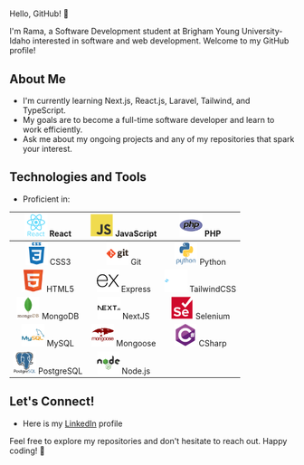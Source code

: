 # <Rama Bhagi>

Hello, GitHub! 👋

I'm Rama, a Software Development student at Brigham Young University-Idaho interested in software and web development. Welcome to my GitHub profile!

## About Me

- I'm currently learning Next.js, React.js, Laravel, Tailwind, and TypeScript.
- My goals are to become a full-time software developer and learn to work efficiently.
- Ask me about my ongoing projects and any of my repositories that spark your interest.

## Technologies and Tools

- Proficient in:

| <img src="https://github.com/devicons/devicon/blob/master/icons/react/react-original-wordmark.svg" title="React" alt="React" width="40" height="40"/> React | <img src="https://github.com/devicons/devicon/blob/master/icons/javascript/javascript-original.svg" title="JavaScript" alt="JavaScript" width="40" height="40"/> JavaScript | <img src="https://github.com/devicons/devicon/blob/master/icons/php/php-original.svg" title="PHP" alt="PHP" width="40" height="40"/> PHP |
|:-------------------------------------------:|:----------------------------------------------------------:|:--------------------------------------------------------:|
| <img src="https://github.com/devicons/devicon/blob/master/icons/css3/css3-plain-wordmark.svg" title="CSS3" alt="CSS" width="40" height="40"/> CSS3        | <img src="https://github.com/devicons/devicon/blob/master/icons/git/git-original-wordmark.svg" title="Git" alt="Git" width="40" height="40"/> Git            | <img src="https://github.com/devicons/devicon/blob/master/icons/python/python-original-wordmark.svg" title="Python" alt="Python" width="40" height="40"/> Python |
| <img src="https://github.com/devicons/devicon/blob/master/icons/html5/html5-original.svg" title="HTML5" alt="HTML" width="40" height="40"/> HTML5 | <img src="https://github.com/devicons/devicon/blob/master/icons/express/express-original.svg" title="Express" alt="Express" width="40" height="40"/> Express | <img src="https://github.com/devicons/devicon/blob/master/icons/tailwindcss/tailwindcss-original-wordmark.svg" title="TailwindCSS" alt="TailwindCSS" width="40" height="40"/> TailwindCSS |
| <img src="https://github.com/devicons/devicon/blob/master/icons/mongodb/mongodb-original-wordmark.svg" title="MongoDB" alt="MongoDB" width="40" height="40"/> MongoDB | <img src="https://github.com/devicons/devicon/blob/master/icons/nextjs/nextjs-original-wordmark.svg" title="NextJS" alt="NextJS" width="40" height="40"/> NextJS | <img src="https://github.com/devicons/devicon/blob/master/icons/selenium/selenium-original.svg" title="Selenium" alt="Selenium" width="40" height="40"/> Selenium |
| <img src="https://github.com/devicons/devicon/blob/master/icons/mysql/mysql-original-wordmark.svg" title="MySQL" alt="MySQL" width="40" height="40"/> MySQL | <img src="https://github.com/devicons/devicon/blob/master/icons/mongoose/mongoose-original-wordmark.svg" title="Mongoose" alt="Mongoose" width="40" height="40"/> Mongoose | <img src="https://github.com/devicons/devicon/blob/master/icons/csharp/csharp-original.svg" title="CSharp" alt="CSharp" width="40" height="40"/> CSharp |
| <img src="https://github.com/devicons/devicon/blob/master/icons/postgresql/postgresql-original-wordmark.svg" title="PostgreSQL" alt="PostgreSQL" width="40" height="40"/> PostgreSQL | <img src="https://github.com/devicons/devicon/blob/master/icons/nodejs/nodejs-original-wordmark.svg" title="Node.js" alt="Node.js" width="40" height="40"/> Node.js |  |
  
## Let's Connect!

- Here is my [LinkedIn](www.linkedin.com/in/rama-bhagi) profile

Feel free to explore my repositories and don't hesitate to reach out. Happy coding! 🚀
